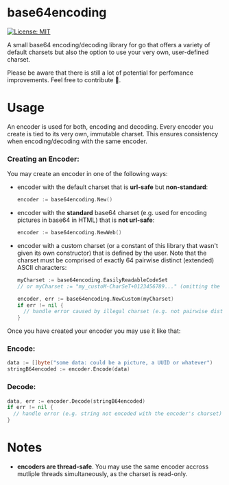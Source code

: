 # base64encoding

[![License: MIT](https://img.shields.io/badge/License-MIT-yellow.svg)](https://opensource.org/licenses/MIT)

A small base64 encoding/decoding library for go that offers a variety of default charsets but also the option 
to use your very own, user-defined charset.

Please be aware that there is still a lot of potential for perfomance improvements. 
Feel free to contribute :yellow_heart:. 

# Usage 

An encoder is used for both, encoding and decoding. Every encoder you create is tied to its very own, immutable charset. 
This ensures consistency when encoding/decoding with the same encoder. 

### Creating an Encoder:

You may create an encoder in one of the following ways:

- encoder with the default charset that is **url-safe** but **non-standard**:
  ```go 
  encoder := base64encoding.New()
  ```
- encoder with the **standard** base64 charset (e.g. used for encoding pictures in base64 in HTML) that is **not url-safe**:
  ```go 
  encoder := base64encoding.NewWeb()
  ```
- encoder with a custom charset (or a constant of this library that wasn't given its own constructor) that is defined by the user. 
  Note that the charset must be comprised of exactly 64 pairwise distinct (extended) ASCII characters:
  ```go 
  myCharset := base64encoding.EasilyReadableCodeSet  
  // or myCharset := "my_custoM-CharSeT+0123456789..." (omitting the rest)
  
  encoder, err := base64encoding.NewCustom(myCharset)
  if err != nil {
    // handle error caused by illegal charset (e.g. not pairwise distinct)
  }
  ```
  
Once you have created your encoder you may use it like that: 

### Encode:

```go 
data := []byte("some data: could be a picture, a UUID or whatever") 
stringB64encoded := encoder.Encode(data) 
```

### Decode:

```go 
data, err := encoder.Decode(stringB64encoded)
if err != nil {
  // handle error (e.g. string not encoded with the encoder's charset)
}
```

# Notes

- **encoders are thread-safe**. You may use the same encoder accross mutliple threads simultaneously, as the charset is read-only.
